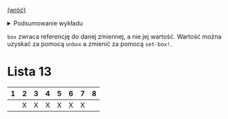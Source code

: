 [(wróć)](../)

<details>
    <summary>Podsumowanie wykładu</summary>

1. Referencje jako wartości
2. Własna implementacja sterty w interpreterze
3. Monada stanu
4. Listy leniwe i strumienie, odraczanie obliczeń i spamiętywanie wartości, interpreter języka ze strumieniami

</details>

`box` zwraca referencję do danej zmiennej, a nie jej wartość. Wartość można uzyskać za pomocą `unbox` a zmienić za pomocą `set-box!`.	

# Lista 13
| 1 | 2 | 3 | 4 | 5 | 6 | 7 | 8 |
|---|---|---|---|---|---|---|---|
|   | X | X | X | X | X | X |   |

